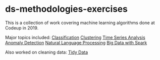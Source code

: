 # ds-methodologies-exercises
This is a collection of work covering machine learning algorithms done at Codeup in 2019.

Major topics included:
<a href='https://github.com/jessejinnaruiz/ds-methodologies-exercises/tree/master/classification'>Classification</a>
<a href='https://github.com/jessejinnaruiz/ds-methodologies-exercises/tree/master/clustering'>Clustering</a>
<a href='https://github.com/jessejinnaruiz/ds-methodologies-exercises/tree/master/time_series'>Time Series Analysis</a>
<a href='https://github.com/jessejinnaruiz/ds-methodologies-exercises/tree/master/anomaly'>Anomaly Detection</a>
<a href='https://github.com/jessejinnaruiz/ds-methodologies-exercises/tree/master/nlp'>Natural Language Processing</a>
<a href='https://github.com/jessejinnaruiz/ds-methodologies-exercises/tree/master/big_data'>Big Data with Spark</a>

Also worked on cleaning data:
<a href='https://github.com/jessejinnaruiz/ds-methodologies-exercises/blob/master/tidy_data_lesson.ipynb'>Tidy Data</a>